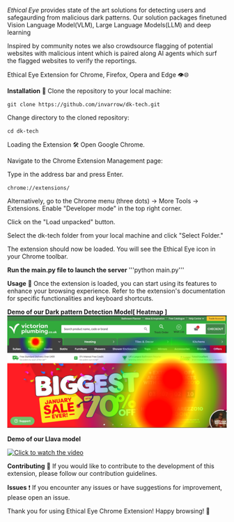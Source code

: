 *Ethical Eye* provides state of the art solutions for detecting users and safegaurding from malicious dark patterns.
Our solution packages finetuned Vision Language Model(VLM), Large Language Models(LLM) and deep learning

Inspired by community notes we also crowdsource flagging of potential websites with malicious intent which is paired along AI agents which surf
the flagged websites to verify the reportings.

Ethical Eye Extension for Chrome, Firefox, Opera and Edge 👁️🌐

**Installation** 🚀
Clone the repository to your local machine:

```
git clone https://github.com/invarrow/dk-tech.git
```
Change directory to the cloned repository:

```
cd dk-tech
```
Loading the Extension 🛠️
Open Google Chrome.

Navigate to the Chrome Extension Management page:

Type in the address bar and press Enter.
```
chrome://extensions/
```
Alternatively, go to the Chrome menu (three dots) -> More Tools -> Extensions.
Enable "Developer mode" in the top right corner.

Click on the "Load unpacked" button.

Select the dk-tech folder from your local machine and click "Select Folder."

The extension should now be loaded. You will see the Ethical Eye icon in your Chrome toolbar.

**Run the main.py file to launch the server**
'''python main.py'''

**Usage** 🌈
Once the extension is loaded, you can start using its features to enhance your browsing experience. Refer to the extension's documentation for specific functionalities and keyboard shortcuts.

**Demo of our Dark pattern Detection Model[ Heatmap ]**
![Heat map](https://github.com/invarrow/dk-tech/raw/main/images/image_2024-01-27_222827543.png)

**Demo of our Llava model**


[![Click to watch the video](https://img.youtube.com/vi/QJyHU2wH1zc/0.jpg)](https://www.youtube.com/watch?v=QJyHU2wH1zc)

**Contributing** 🤝
If you would like to contribute to the development of this extension, please follow our contribution guidelines.

**Issues** ❗
If you encounter any issues or have suggestions for improvement, please open an issue.

Thank you for using Ethical Eye Chrome Extension! Happy browsing! 🚀
